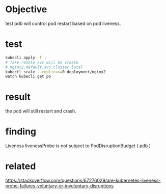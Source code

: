 # Objective
test pdb will control pod restart based on pod liveness.

# test
```sh
kubecli apply -f .
# fake remote svc will be create
# nginx2.default.svc.cluster.local
kubectl scale --replicas=0 deployment/nginx2
watch kubecli get po
```

# result
the pod will still restart and crash.

# finding
Liveness livenessProbe is not subject to PodDisruptionBudget ( pdb )

# related
https://stackoverflow.com/questions/67276029/are-kubernetes-liveness-probe-failures-voluntary-or-involuntary-disruptions
